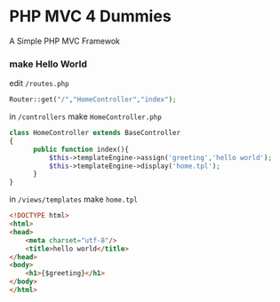 PHP MVC 4 Dummies
===========

A Simple PHP MVC Framewok

### make Hello World

edit `/routes.php`

```php
Router::get("/","HomeController","index");
```

in `/controllers` make `HomeController.php` 

```php
class HomeController extends BaseController
{
      public function index(){
          $this->templateEngine->assign('greeting','hello world');
          $this->templateEngine->display('home.tpl');
      }  
}
```
in `/views/templates` make  `home.tpl` 

```html
<!DOCTYPE html>
<html>
<head>
    <meta charset="utf-8"/>
    <title>hello world</title>
</head>
<body>
    <h1>{$greeting}</h1>
</body>
</html>
```


